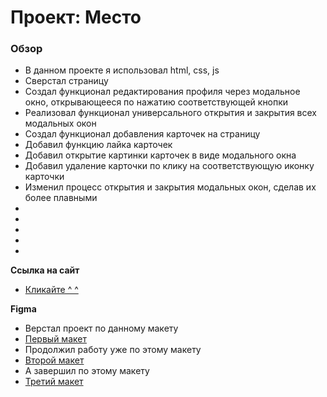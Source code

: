 # Проект: Место

### Обзор

* В данном проекте я использовал html, css, js
* Сверстал страницу
* Создал функционал редактирования профиля через модальное окно, открывающееся по нажатию соответствующей кнопки
* Реализовал функционал универсального открытия и закрытия всех модальных окон 
* Создал функционал добавления карточек на страницу
* Добавил функцию лайка карточек
* Добавил открытие картинки карточек в виде модального окна
* Добавил удаление карточки по клику на соответствующую иконку карточки
* Изменил процесс открытия и закрытия модальных окон, сделав их более плавными
*
*
*
*
*


**Ссылка на сайт**

* [Кликайте ^ ^](https://aleksndrbubnov.github.io/mesto/)

**Figma**

* Верстал проект по данному макету
* [Первый макет](https://www.figma.com/file/2cn9N9jSkmxD84oJik7xL7/JavaScript.-Sprint-4?node-id=0%3A1)
* Продолжил работу уже по этому макету
* [Второй макет](https://www.figma.com/file/bjyvbKKJN2naO0ucURl2Z0/JavaScript.-Sprint-5?node-id=50160%3A172)
* А завершил по этому макету
* [Третий макет](https://www.figma.com/file/kRVLKwYG3d1HGLvh7JFWRT/JavaScript.-Sprint-6?node-id=0%3A1)